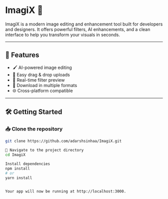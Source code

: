 # ImagiX 🎨

ImagiX is a modern image editing and enhancement tool built for developers and designers. It offers powerful filters, AI enhancements, and a clean interface to help you transform your visuals in seconds.

---

## 🚀 Features

- 🖌️ AI-powered image editing
- 📁 Easy drag & drop uploads
- 🌈 Real-time filter preview
- 💾 Download in multiple formats
- 🌐 Cross-platform compatible

---

## 🛠️ Getting Started

### 📥 Clone the repository

```bash
git clone https://github.com/adarshsinhaa/ImagiX.git

📂 Navigate to the project directory
cd ImagiX

Install dependencies
npm install
# or
yarn install


Your app will now be running at http://localhost:3000.
